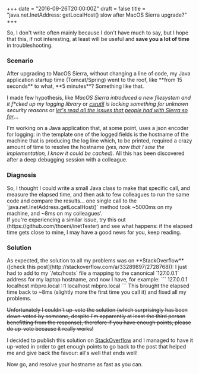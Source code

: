 +++
date = "2016-09-26T20:00:00Z"
draft = false
title = "java.net.InetAddress: getLocalHost() slow after MacOS Sierra upgrade?"
+++

So, I don't write often mainly because I don't have much to say, but I hope that this, if not interesting, at least will be useful and **save you a lot of time** in troubleshooting.

<h3>Scenario</h3>
After upgrading to MacOS Sierra, without changing a line of code, my Java application startup time (Tomcat/Spring) went to the roof, like **from 15 seconds** to what, **5 minutes**? Something like that.

I made few hypothesis, like *MacOS Sierra introduced a new filesystem and it f\*cked up my logging library* or *[csrutil](http://macossierra-slow.com/how-to-disable-sip-rootless-system-integrity-protection/) is locking something for unknown security reasons* or [*let's read all the issues that people had with Sierra so far*](http://macpaw.com/how-to/fix-macos-sierra-problems)...

I'm working on a Java application that, at some point, uses a json encoder for logging: in the template one of the logged fields is the hostname of the machine that is producing the log line which, to be printed, required a crazy amount of time to resolve the hostname *(yes, now that I saw the implementation, I know it could be cached)*. All this has been discovered after a deep debugging session with a colleague.

<h3>Diagnosis</h3>
So, I thought I could write a small Java class to make that specific call, and measure the elapsed time, and then ask to few colleagues to run the same code and compare the results... one single call to the `java.net.InetAddress.getLocalHost()` method took ~5000ms on my machine, and ~8ms on my colleagues'.<br/>
If you're experiencing a similar issue, try this out (https://github.com/thoeni/inetTester) and see what happens: if the elapsed time gets close to mine, I may have a good news for you, keep reading.

<h3>Solution</h3>
As expected, the solution to all my problems was on **StackOverflow** ([check this post](http://stackoverflow.com/a/33289897/2728768)): I just had to add to my `/etc/hosts` file a mapping to the canonical `127.0.0.1` address for my laptop hostname, and now I have, for example:
```
127.0.0.1   localhost mbpro.local
::1         localhost mbpro.local
```
This brought the elapsed time back to ~8ms (slightly more the first time you call it) and fixed all my problems.

<s>Unfortunately I couldn't up-vote the solution (which surprisingly has been down-voted by someone, despite I'm apparently at least the third person benefitting from the response), therefore if you have enough points, please do up-vote because it really works!</s>

I decided to publish this solution on [StackOverflow](http://stackoverflow.com/questions/39636792/sbt-test-extremely-slow-on-macos-sierra/39698914#39698914) and I managed to have it up-voted in order to get enough points to go back to the post that helped me and give back the favour: all's well that ends well!

Now go, and resolve your hostname as fast as you can.
